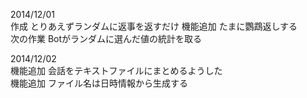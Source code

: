 2014/12/01  
作成 とりあえずランダムに返事を返すだけ
機能追加 たまに鸚鵡返しする  
次の作業 Botがランダムに選んだ値の統計を取る  

2014/12/02  
機能追加 会話をテキストファイルにまとめるようした  
機能追加 ファイル名は日時情報から生成する
